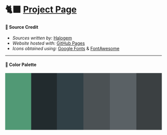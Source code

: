 # 🐈‍⬛ <a href="https://teenypaws.github.io/teenyTerminal/" target="_blank">Project Page</a>

<!--
#### 📝 Changelog
- N/A

#### 🪲 Issues
- N/A
-->

#### 👥 Source Credit
- *Sources written by:* <a href="http://www.github.com/teenyPaws">Halogem</a>
- *Website hosted with:* <a href="https://pages.github.com/">GitHub Pages</a>
- *Icons obtained using:* <a href="https://fonts.google.com/icons">Google Fonts</a> & <a href="https://fontawesome.com/">FontAwesome</a>

---
#### 🎨 Color Palette
<a href="https://halogem.dev"><img src="resources/color-palette.png"></a>
